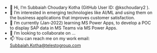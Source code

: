 - 👋 Hi, I’m Subbaiah Choudary Kotha  (GitHub User ID: @kschoudary2 ).
- 👀 I’m interested in emerging technologies like AI/ML and using them on the business applications that improves customer satisfaction.
- 🌱 I’m currently (Jan-2022) learning MS Power Apps, to develop a POC to display SAP data in MS Teams via MS Power Apps.
- 💞️ I’m looking to collaborate on ...
- 📫 You can reach me on my work email: Subbaiah.Kotha@telestogroup.com

<!---
kschoudary2/kschoudary2 is a ✨ special ✨ repository because its `README.md` (this file) appears on your GitHub profile.
You can click the Preview link to take a look at your changes.
--->
